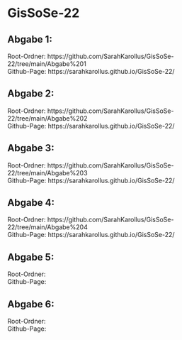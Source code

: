 # GisSoSe-22


<h2> Abgabe 1: </h2> 
  Root-Ordner: https://github.com/SarahKarollus/GisSoSe-22/tree/main/Abgabe%201<br>
  Github-Page: https://sarahkarollus.github.io/GisSoSe-22/<br>
  <h2> Abgabe 2: </h2> 
  Root-Ordner: https://github.com/SarahKarollus/GisSoSe-22/tree/main/Abgabe%202<br>
  Github-Page: https://sarahkarollus.github.io/GisSoSe-22/<br>
  <h2> Abgabe 3: </h2> 
  Root-Ordner: https://github.com/SarahKarollus/GisSoSe-22/tree/main/Abgabe%203 <br>
  Github-Page: https://sarahkarollus.github.io/GisSoSe-22/<br>
  <h2> Abgabe 4: </h2> 
  Root-Ordner: https://github.com/SarahKarollus/GisSoSe-22/tree/main/Abgabe%204 <br>
  Github-Page: https://sarahkarollus.github.io/GisSoSe-22/<br>
  <h2> Abgabe 5: </h2> 
  Root-Ordner: <br>
  Github-Page:<br>
  <h2> Abgabe 6: </h2> 
  Root-Ordner: <br>
  Github-Page:<br>
